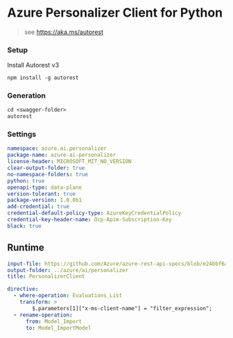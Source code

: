 # Azure Personalizer Client for Python

> see https://aka.ms/autorest

### Setup

Install Autorest v3

```ps
npm install -g autorest
```

### Generation

```ps
cd <swagger-folder>
autorest
```

### Settings

```yaml
namespace: azure.ai.personalizer
package-name: azure-ai-personalizer
license-header: MICROSOFT_MIT_NO_VERSION
clear-output-folder: true
no-namespace-folders: true
python: true
openapi-type: data-plane
version-tolerant: true
package-version: 1.0.0b1
add-credential: true
credential-default-policy-type: AzureKeyCredentialPolicy
credential-key-header-name: Ocp-Apim-Subscription-Key
black: true
```


## Runtime

```yaml
input-file: https://github.com/Azure/azure-rest-api-specs/blob/e24bbf6a66cb0a19c072c6f15cee163acbd7acf7/specification/cognitiveservices/data-plane/Personalizer/preview/2022-09-01-preview/Personalizer.json
output-folder: ../azure/ai/personalizer
title: PersonalizerClient
```

```yaml
directive:
  - where-operation: Evaluations_List
    transform: >
        $.parameters[1]["x-ms-client-name"] = "filter_expression";
  - rename-operation:
      from: Model_Import
      to: Model_ImportModel
```


